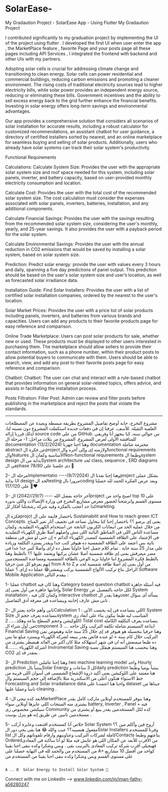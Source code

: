 # SolarEase-
My Gradaution Project - SolarEase App - Using Flutter 
My Gradaution Project

I contributed significantly to my graduation project by implementing the UI of the project using flutter . I developed the first UI when user enter the app , the MarketPlace feature , favorite Page and your posts page all these pages including API Services , I integrated the frontend with backend and other UIs with my partners.

Adopting solar cells is crucial for addressing climate change and transitioning to clean energy. Solar cells can power residential and commercial buildings, reducing carbon emissions and promoting a cleaner environment. The rising costs of traditional electricity sources lead to higher electricity bills, while solar power provides an independent energy source, reducing or eliminating these bills. Government incentives and the ability to sell excess energy back to the grid further enhance the financial benefits. Investing in solar energy offers long-term savings and environmental advantages.

Our app provides a comprehensive solution that considers all scenarios of solar installation for accurate results, including a robust calculator for customized recommendations, an assistant chatbot for user guidance, a directory of certified installers sorted by nearest, and an online marketplace for seamless buying and selling of solar products. Additionally, users who already have solar systems can track their solar system's productivity.

Functional Requirements

Calculations: Calculate System Size: Provides the user with the appropriate solar system size and roof space needed for this system, including solar panels, inverter, and battery capacity, based on user-provided monthly electricity consumption and location.

Calculate Cost: Provides the user with the total cost of the recommended solar system size. The cost calculation must consider the expenses associated with solar panels, inverters, batteries, installation, and any additional components.

Calculate Financial Savings: Provides the user with the savings resulting from the recommended solar system size, considering the user's monthly, yearly, and 25-year savings. It also provides the user with a payback period for the solar system.

Calculate Environmental Savings: Provides the user with the annual reduction in CO2 emissions that would be saved by installing a solar system, based on solar system size.

Prediction: Predict solar energy: provide the user with values every 3 hours and daily, spanning a five day predictions of panel output. This prediction should be based on the user's solar system size and user’s location, as well as forecasted solar irradiance data.

Installation Guide: Find Solar Installers: Provides the user with a list of certified solar installation companies, ordered by the nearest to the user's location.

Solar Market Prices: Provides the user with a price list of solar products including panels, inverters, and batteries from various brands and capacities. Users can add any products to their favorite products page for easy reference and comparison.

Online Trade Marketplace: Users can post solar products for sale, whether new or used. These products must be displayed to other users interested in purchasing them. The marketplace should allow sellers to provide their contact information, such as a phone number, within their product posts to allow potential buyers to communicate with them. Users should be able to search, view, and add any post to their favorite posts page for easy reference and comparison.

Chatbot: Chatbot: The user can chat and interact with a rule-based chatbot that provides information on general solar-related topics, offers advice, and assists in facilitating the installation process.

Posts Filtration: Filter Post: Admin can review and filter posts before publishing in the marketplace and reject the posts that violate the standards.
----------------------------------------------------  ----------------------------------------------------  ----------------------------------------------------

مشروع التخرج، حابة أوضح تفاصيل المشروع بطريقة مبسطة وبعيدة عن المصطلحات العلمية الثقيلة. للأسف، عرفنا إن في دفعات جديدة استكملت المشروع دون نسبته لنا، لذلك قررنا إزالة source code من على GitHub.
من حوالي سنة، كنا بنجهز أنا وفريقي للمناقشة الأولى لعرض المشروع. المشروع مر بثلاث مراحل: 
1- مرحلة ال documentation (13/2/2024)
وهنا احنا جهزنا documentation محترمة شاملة abstract عن فكرة الproject ولازمته إى وإلى آخره والfunctional requirements والfeatures الأساسية وكمان الNon-functional  requirements وطبعا الsystem design بداية من الSystem architecture لحد class, sequence , ERD diagrams  فى الphase دى حلصنا على 78/80 🙏

2-  مرحلة الImplementatio ----(9/7/2024) 
وهنا إحنا نفذنا الproject بشكل عملى بداية UI design لحد الtesting مرورا بالcoding  وبعد عرض الفكرة الحمد لله حصلنا على 117/120 🙏❤️

3- آخر حاجة بفضل الله  ---- (29/7//2042)
الproject اصبح واحد من top 10 على مستوى القسم واترشحنا لحضور معرض مشاريع التخرج فى وزارة الإتصالات واللى بدوره كذا حد أعجب بالفكرة وفيه شركة رشحتلنا أفكار للmarkting.

فكرة الprojct باختصار قايمة على ال
                                                                                                                                        Sustainabilit and  How to reach green ICT Concepts.
يعنى إى برضو ؟؟ 
باختصار إحنا كنا بنحاول نساعد فى تخفيف  آثار تغير المناخ من خلال عملية الحد من انبعاثات الكربون الناتجة عن استخدام الكهرباء التقليدية. 
وكمان مساعدة الناس اللى فى المناطق النائية اللى مش واصلهم أصلا طرق الكهرباء التقليدية فى الإعتماد على الطاقة الشمسية كمصدر الكهرباء الدائم +  إن حتى لو مش فى منطقة نائية بس اعتمد على الطاقة الشمسية ده هيوفر كتب جدا ويقدر يسترد التكلفة وزيادة على مدار 25 سنة جاية .
تمام كلام جميل احنا حاولنا نعمل ده ازاى وأصلا كتير جدا جدا فى مصر ميعرفش يعنى إى طاقة شمسية أصلا عشان يركبها ويعتمد عليها ؟؟ 
بالظبط وهنا بالظبط فكرة المشروع اننا حاولنا  نزيد الوعي بالطاقة الشمسية ومساعدة المستخدمين إنهم يعرفو كل شئ حرفيا from A to Z  من أول يعنى إى أصلا طاقة شمسية لحد م الراجل بتاع تركيب الألواح الشمسية يركب ويمشى😁
عملنا ده إزاى ؟ 
عملنا Software Mobile Application بيقدم التالى : 

1- عملنا  chatbot وهنا كان فيه Category based question chatbot فيه أسئلة جاهزة وإجابتها جاهزة من أول يعنى إى Solar Energy لكل حاجه بالتفصيل عن System installation  ، وكمان كان فيه interactive chatbot  وهنا يقدر الuser يسأله أى سؤال تانى مش عارف إجابته وبيساعده فى معرفة أدق التفاصيل .

2- تانى وأهم حاجة يعتبر الCalculation اللى بتساعده فى إنه يحسب الآتى :  1)  System Size  بنساعده يعرف حجم الsystem المناسب ليه طبعا بيكون بناء على أبعاد زى اللوكيشن وحجم السطح بتاعه وهكذ...... 2) Total cost  بنساعده يعرف التكلفة الكاملة من أول شراء الcomponent بتاعة السيستم شاملة تكلفة  التركيب وكل حاجه .... 3) Financial Saving  وهنا حرفيا بنحسبله هو هيوفر قد إى خلال 25 سنة جاية وهيعوض تمن التركيب خلال كام سنة + لو عنده فائض يقدر يبيعه لشركة الكهرباء ويسترد مبلغ ما بس ده طبعا ميمنعش أنه ان فى شهر استهلاكه مثلا كان أكبر من العائد هيضطر يشترى من شركة الكهرباء ........4) Inviromental Saving وهنا بنحسب هنا السيستم هيقلل نسبة CO2 بمقدر قد إى .

3- ال Prediction وهنا إحنا عاملين two machine learning model واحد Hourly prediction بيتنبأ بالSolar Energy كل 3 ساعات وdaily prediction بيتنبأ يوميا وطبعا هنا معتمد على اللوكيشن يعنى أكيد ذروة الإشعاع الشمسى فى أسوان اللى قريبة من خط الاستواء هتكون أعلى من  الاسكندرية مثلا بالإضافة إلى حجم السيستم وال Forecasting and Solar irradaliance data واحنا هنا اعتمدنا  على dataset جبناها من ناسا وعملنا عليها cleaning .

4 -بعد كده تيجى الMarketPlace وهنا بنوفر للمستخدم أونلاين ماركت كامل يقدر يشترى منه المنتجات اللى عايزها أونلاين سواء battery, Inverter , Panel + فيه سيكشن مخصوص زى Community كده لكل المستخدمين يقدر يبيع أو يشترى من مستخدمين تانيين عن طريق إنه هو ينزل بوست .

5- خلاص أنا كمستخدم اقتنعت وعايزة أركب Solar System  أروح فين وأكلم مين ؟؟ مقعول هنسيبه؟؟ عيب والله 😂
هنا بقى يجى دور الSolar Installers  وفرنا للمستخدم list كاملة لشركات التركيب وعناوينهم وارقام تلفوناتهم وكل الContacts بتاعتهم وطبعا Orderedمن الأقرب للأبعد عن المكان اللى هو عايش فيه مثلا لو أنا ساكنة فى المعادى فهيجبلى أقرب شركة تركيب المعادى بالترتيب بقى .
وبس وشكرا وكده نبقى احنا بقينا من المستخدم من 
والحمد لله فى النهاية حصلنا على A+  كواحد من أفضل 10 مشاريع على مستوى القسم 
وبس وشكرا وكده نبقى احنا بقينا من المستخدم من 
                                                                                                                              
                                                                                                                                          A .. B  Solar Energy to Install Solar System 🥰
Connect with me on LinkedIn -->  www.linkedin.com/in/iman-fathy-a56280247
